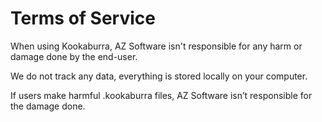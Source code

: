 # Terms of Service
When using Kookaburra, AZ Software isn't responsible for any harm or damage done by the end-user.

We do not track any data, everything is stored locally on your computer.

If users make harmful .kookaburra files, AZ Software isn’t responsible for the damage done.
